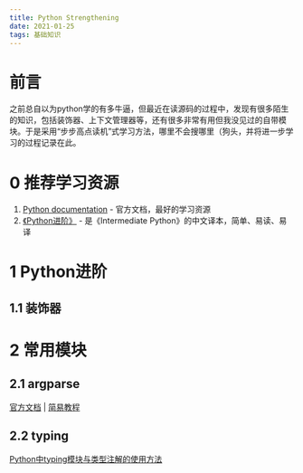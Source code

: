 ```yaml
---
title: Python Strengthening
date: 2021-01-25
tags: 基础知识
---
```

# 前言
之前总自以为python学的有多牛逼，但最近在读源码的过程中，发现有很多陌生的知识，包括装饰器、上下文管理器等，还有很多非常有用但我没见过的自带模块。于是采用“步步高点读机”式学习方法，哪里不会搜哪里（狗头，并将进一步学习的过程记录在此。

# 0 推荐学习资源
1. [Python documentation](https://docs.python.org/3/) - 官方文档，最好的学习资源
2. [《Python进阶》](https://eastlakeside.gitbook.io/interpy-zh/) - 是《Intermediate Python》的中文译本，简单、易读、易译

# 1 Python进阶
## 1.1 装饰器

# 2 常用模块
## 2.1 argparse
[官方文档](https://docs.python.org/zh-cn/3.7/library/argparse.html#module-argparse) | [简易教程](https://docs.python.org/zh-cn/3.7/howto/argparse.html)

## 2.2 typing
[Python中typing模块与类型注解的使用方法](https://www.jb51.net/article/166907.htm)